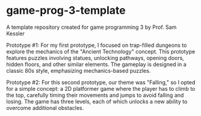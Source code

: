 # game-prog-3-template
A template repository created for game programming 3 by Prof. Sam Kessler


Prototype #1:
For my first prototype, I focused on trap-filled dungeons to explore the mechanics of the "Ancient Technology" concept. This prototype features puzzles involving statues, unlocking pathways, opening doors, hidden floors, and other similar elements. The gameplay is designed in a classic 80s style, emphasizing mechanics-based puzzles.

Prototype #2:
For this second prototype, our theme was "Falling," so I opted for a simple concept: a 2D platformer game where the player has to climb to the top, carefully timing their movements and jumps to avoid falling and losing.  The game has three levels, each of which unlocks a new ability to overcome additional obstacles.
